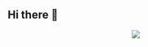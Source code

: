 ## Hi there 👋

<div align="center">
  <img src="https://capsule-render.vercel.app/api?type=wave&color=auto&height=300&section=header&text=Hyun woo Cha,%20Front-End%20Developer&fontSize=90" />
</div>

<!--
**dilkusha27/dilkusha27** is a ✨ _special_ ✨ repository because its `README.md` (this file) appears on your GitHub profile.

Here are some ideas to get you started:

- 🔭 I’m currently working on ...
- 🌱 I’m currently learning ...
- 👯 I’m looking to collaborate on ...
- 🤔 I’m looking for help with ...
- 💬 Ask me about ...
- 📫 How to reach me: ...
- 😄 Pronouns: ...
- ⚡ Fun fact: ...
-->
